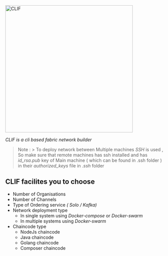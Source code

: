 <img src="https://github.com/jaswanth-gorripati/CLIF-Builder/blob/hanb-v1.1/logo/logo.png" alt="CLIF" width="400"/>

*CLIF is a cli based fabric network builder*

> Note :
    > To deploy network between Multiple machines *SSH* is used , So make sure that remote machines has ssh installed and has *_id_rsa.pub_*  key of Main machine ( which can be found in .ssh folder ) in their *_authorized_keys_* file in *.ssh* folder

## CLIF facilites you to choose 

+ Number of Organisations 
+ Number of Channels
+ Type of Ordering service _( Solo / Kafka)_
+ Network deployment type
    + In single system using _Docker-compose_ or _Docker-swarm_
    + In multiple systems using _Docker-swarm_
+ Chaincode type
    + NodeJs chaincode
    + Java chaincode
    + Golang chaincode
    + Composer chaincode

